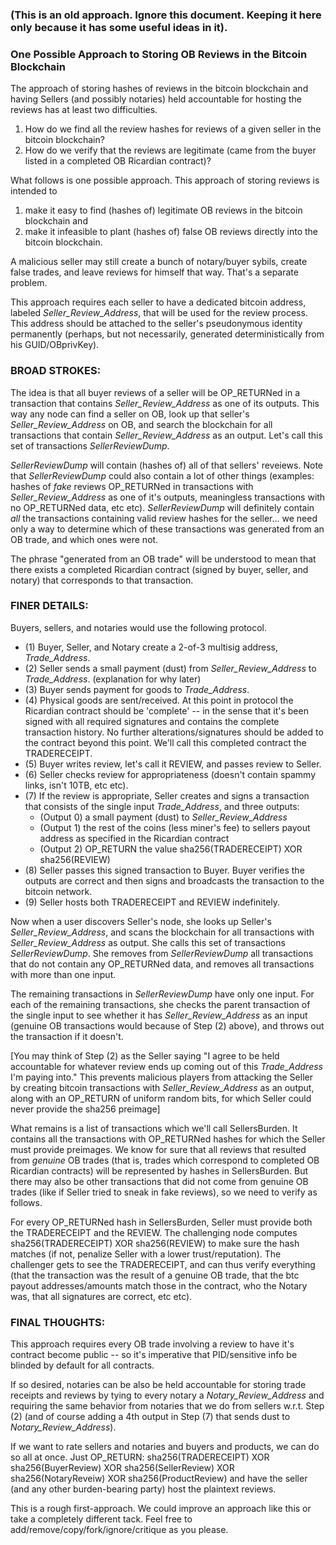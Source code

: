 ### (This is an old approach. Ignore this document. Keeping it here only because it has some useful ideas in it).

### One Possible Approach to Storing OB Reviews in the Bitcoin Blockchain

The approach of storing hashes of reviews in the bitcoin blockchain and having Sellers (and possibly notaries) held accountable for hosting the reviews has at least two difficulties. 

1. How do we find all the review hashes for reviews of a given seller in the bitcoin blockchain? 
2. How do we verify that the reviews are legitimate (came from the buyer listed in a completed OB Ricardian contract)?

What follows is one possible approach. This approach of storing reviews is intended to 

1. make it easy to find (hashes of) legitimate OB reviews in the bitcoin blockchain and 
2. make it infeasible to plant (hashes of) false OB reviews directly into the bitcoin blockchain. 

A malicious seller may still create a bunch of notary/buyer sybils, create false trades, and leave reviews for himself that way. That's a separate problem.

This approach requires each seller to have a dedicated bitcoin address, labeled _Seller_Review_Address_, that will be used for the review process. This address should be attached to the seller's pseudonymous identity permanently (perhaps, but not necessarily, generated deterministically from his GUID/OBprivKey).

### BROAD STROKES:

The idea is that all buyer reviews of a seller will be OP_RETURNed in a transaction that contains _Seller_Review_Address_ as one of its outputs.
This way any node can find a seller on OB, look up that seller's _Seller_Review_Address_ on OB, and search the blockchain for all transactions that contain _Seller_Review_Address_ as an output. Let's call this set of transactions _SellerReviewDump_. 

_SellerReviewDump_ will contain (hashes of) all of that sellers' reveiews. Note that _SellerReviewDump_ could also contain a lot of other things (examples: hashes of *fake* reviews OP_RETURNed in transactions with _Seller_Review_Address_ as one of it's outputs, meaningless transactions with no OP_RETURNed data, etc etc). _SellerReviewDump_ will definitely contain *all* the transactions containing valid review hashes for the seller... we need only a way to determine which of these transactions was generated from an OB trade, and which ones were not.

The phrase "generated from an OB trade" will be understood to mean that there exists a completed Ricardian contract (signed by buyer, seller, and notary) that corresponds to that transaction.

### FINER DETAILS:

Buyers, sellers, and notaries would use the following protocol.

* (1) Buyer, Seller, and Notary create a 2-of-3 multisig address, _Trade_Address_.
* (2) Seller sends a small payment (dust) from _Seller_Review_Address_ to _Trade_Address_. (explanation for why later)
* (3) Buyer sends payment for goods to _Trade_Address_.
* (4) Physical goods are sent/received. At this point in protocol the Ricardian contract should be 'complete' -- in the sense that it's been signed with all required signatures and contains the complete transaction history. No further alterations/signatures should be added to the contract beyond this point. We'll call this completed contract the TRADERECEIPT.
* (5) Buyer writes review, let's call it REVIEW, and passes review to Seller.
* (6) Seller checks review for appropriateness (doesn't contain spammy links, isn't 10TB, etc etc).
* (7) If the review is appropriate, Seller creates and signs a transaction that consists of the single input _Trade_Address_, and three outputs:
	- (Output 0) a small payment (dust) to _Seller_Review_Address_
	- (Output 1) the rest of the coins (less miner's fee) to sellers payout address as specified in the Ricardian contract
	- (Output 2) OP_RETURN the value sha256(TRADERECEIPT) XOR sha256(REVIEW)
* (8) Seller passes this signed transaction to Buyer. Buyer verifies the outputs are correct and then signs and broadcasts the transaction to the bitcoin network.
* (9) Seller hosts both TRADERECEIPT and REVIEW indefinitely.

Now when a user discovers Seller's node, she looks up Seller's _Seller_Review_Address_, and scans the blockchain for all transactions with _Seller_Review_Address_ as output. She calls this set of transactions _SellerReviewDump_. She removes from _SellerReviewDump_ all transactions that do not contain any OP_RETURNed data, and removes all transactions with more than one input.

The remaining transactions in _SellerReviewDump_ have only one input. For each of the remaining transactions, she checks the parent transaction of the single input to see whether it has _Seller_Review_Address_ as an input (genuine OB transactions would because of Step (2) above), and throws out the transaction if it doesn't. 

[You may think of Step (2) as the Seller saying "I agree to be held accountable for whatever review ends up coming out of this _Trade_Address_ I'm paying into." This prevents malicious players from attacking the Seller by creating bitcoin transactions with _Seller_Review_Address_ as an output, along with an OP_RETURN of uniform random bits, for which Seller could never provide the sha256 preimage]

What remains is a list of transactions which we'll call SellersBurden. It contains all the transactions with OP_RETURNed hashes for which the Seller must provide preimages. We know for sure that all reviews that resulted from *genuine* OB trades (that is, trades which correspond to completed OB Ricardian contracts) will be represented by hashes in SellersBurden. But there may also be other transactions that did not come from genuine OB trades (like if Seller tried to sneak in fake reviews), so we need to verify as follows.

For every OP_RETURNed hash in SellersBurden, Seller must provide both the TRADERECEIPT and the REVIEW. The challenging node computes sha256(TRADERECEIPT) XOR sha256(REVIEW) to make sure the hash matches (if not, penalize Seller with a lower trust/reputation). The challenger gets to see the TRADERECEIPT, and can thus verify everything (that the transaction was the result of a genuine OB trade, that the btc payout addresses/amounts match those in the contract, who the Notary was, that all signatures are correct, etc etc).

### FINAL THOUGHTS:

This approach requires every OB trade involving a review to have it's contract become public -- so it's imperative that PID/sensitive info be blinded by default for all contracts. 

If so desired, notaries can be also be held accountable for storing trade receipts and reviews by tying to every notary a _Notary_Review_Address_ and requiring the same behavior from notaries that we do from sellers w.r.t. Step (2) (and of course adding a 4th output in Step (7) that sends dust to _Notary_Review_Address_).

If we want to rate sellers and notaries and buyers and products, we can do so all at once. Just OP_RETURN:
sha256(TRADERECEIPT) XOR sha256(BuyerReview) XOR sha256(SellerReview) XOR sha256(NotaryReveiw) XOR sha256(ProductReview)
and have the seller (and any other burden-bearing party) host the plaintext reviews.

This is a rough first-approach. We could improve an approach like this or take a completely different tack. Feel free to add/remove/copy/fork/ignore/critique as you please.
